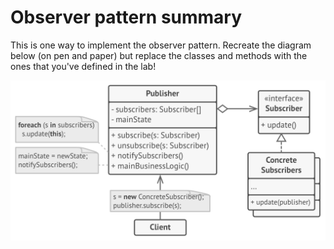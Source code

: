 # Observer pattern summary

This is one way to implement the observer pattern. Recreate the diagram below (on pen and paper) but replace the classes and methods with the ones that you've defined in the lab!

![observer pattern](./observer_pattern.png)